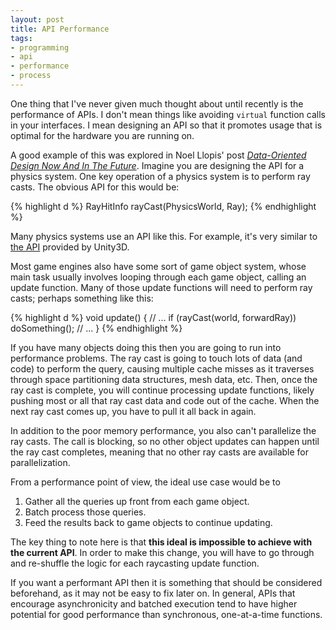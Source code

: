 ```yaml
---
layout: post
title: API Performance
tags:
- programming
- api
- performance
- process
---
```

One thing that I've never given much thought about until recently is the
performance of APIs. I don't mean things like avoiding `virtual`
function calls in your interfaces. I mean designing an API so that it
promotes usage that is optimal for the hardware you are running on.

A good example of this was explored in Noel Llopis' post [*Data-Oriented
Design Now And In The Future*][1]. Imagine you are designing the API for
a physics system. One key operation of a physics system is to perform
ray casts. The obvious API for this would be:

{% highlight d %}
RayHitInfo rayCast(PhysicsWorld, Ray);
{% endhighlight %}

Many physics systems use an API like this. For example, it's very
similar to [the API][2] provided by Unity3D.

Most game engines also have some sort of game object system, whose main
task usually involves looping through each game object, calling an update
function. Many of those update functions will need to perform ray casts;
perhaps something like this:

{% highlight d %}
void update()
{
  // ...
  if (rayCast(world, forwardRay))
    doSomething();
  // ...
}
{% endhighlight %}

If you have many objects doing this then you are going to run into
performance problems. The ray cast is going to touch lots of data (and
code) to perform the query, causing multiple cache misses as it
traverses through space partitioning data structures, mesh data, etc.
Then, once the ray cast is complete, you will continue processing update
functions, likely pushing most or all that ray cast data and code out of the
cache. When the next ray cast comes up, you have to pull it all back in
again.

In addition to the poor memory performance, you also can't parallelize
the ray casts. The call is blocking, so no other object updates can
happen until the ray cast completes, meaning that no other ray casts are
available for parallelization.

From a performance point of view, the ideal use case would be to
1. Gather all the queries up front from each game object.
2. Batch process those queries.
3. Feed the results back to game objects to continue updating.

The key thing to note here is that **this ideal is impossible to achieve
with the current API**. In order to make this change, you will have to
go through and re-shuffle the logic for each raycasting update function.

If you want a performant API then it is something that should be
considered beforehand, as it may not be easy to fix later on.
In general, APIs that encourage asynchronicity and batched execution
tend to have higher potential for good performance than synchronous,
one-at-a-time functions.

[1]: http://gamesfromwithin.com/data-oriented-design-now-and-in-the-future
[2]: http://unity3d.com/support/documentation/ScriptReference/Physics.Raycast.html
